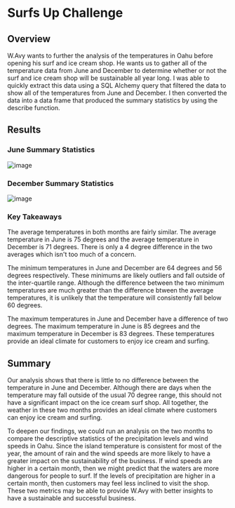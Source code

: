 # Surfs Up Challenge

## Overview

W.Avy wants to further the analysis of the temperatures in Oahu before opening his surf and ice cream shop. He wants us to gather all of the temperature data from June and December to determine whether or not the surf and ice cream shop will be sustainable all year long. I was able to quickly extract this data using a SQL Alchemy query that filtered the data to show all of the temperatures from June and December. I then converted the data into a data frame that produced the summary statistics by using the describe function.

## Results

### June Summary Statistics
![image](https://user-images.githubusercontent.com/107777321/197466445-36f14333-2a4a-4f66-a491-7a937612b44b.png)


### December Summary Statistics
![image](https://user-images.githubusercontent.com/107777321/197466600-a647f9c6-bbff-43f3-a4b9-f685698ddbcd.png)

### Key Takeaways
The average temperatures in both months are fairly similar. The average temperature in June is 75 degrees and the average temperature in December is 71 degrees. There is only a 4 degree difference in the two averages which isn't too much of a concern.

The minimum temperatures in June and December are 64 degrees and 56 degrees respectively. These minimums are likely outliers and fall outside of the inter-quartile range. Although the difference between the two minimum temperatures are much greater than the difference btween the average temperatures, it is unlikely that the temperature will consistently fall below 60 degrees.

The maximum temperatures in June and December have a difference of two degrees. The maximum temperature in June is 85 degrees and the maximum temperature in December is 83 degrees. These temperatures provide an ideal climate for customers to enjoy ice cream and surfing.

## Summary
Our analysis shows that there is little to no difference between the temperature in June and December. Although there are days when the temperature may fall outside of the usual 70 degree range, this should not have a significant impact on the ice cream surf shop. All together, the weather in these two months provides an ideal climate where customers can enjoy ice cream and surfing. 

To deepen our findings, we could run an analysis on the two months to compare the descriptive statistics of the precipitation levels and wind speeds in Oahu. Since the island temperature is consistent for most of the year, the amount of rain and the wind speeds are more likely to have a greater impact on the sustainability of the business. If wind speeds are higher in a certain month, then we might predict that the waters are more dangerous for people to surf. If the levels of precipitation are higher in a certain month, then customers may feel less inclined to visit the shop. These two metrics may be able to provide W.Avy with better insights to have a sustainable and successful business.
